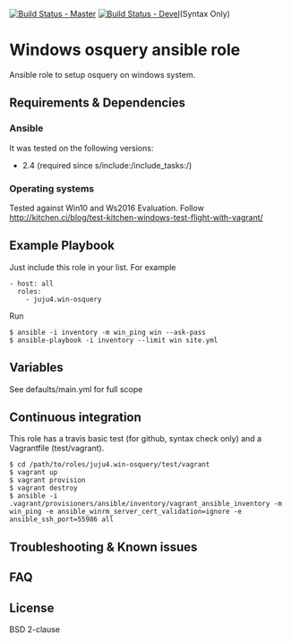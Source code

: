 [![Build Status - Master](https://travis-ci.org/juju4/ansible-win-osquery.svg?branch=master)](https://travis-ci.org/juju4/ansible-win-osquery)
[![Build Status - Devel](https://travis-ci.org/juju4/ansible-win-osquery.svg?branch=devel)](https://travis-ci.org/juju4/ansible-win-osquery/branches)(Syntax Only)
# Windows osquery ansible role

Ansible role to setup osquery on windows system.

## Requirements & Dependencies

### Ansible
It was tested on the following versions:
 * 2.4 (required since s/include:/include_tasks:/)

### Operating systems

Tested against Win10 and Ws2016 Evaluation.
Follow http://kitchen.ci/blog/test-kitchen-windows-test-flight-with-vagrant/

## Example Playbook

Just include this role in your list.
For example

```
- host: all
  roles:
    - juju4.win-osquery
```

Run
```
$ ansible -i inventory -m win_ping win --ask-pass
$ ansible-playbook -i inventory --limit win site.yml
```

## Variables

See defaults/main.yml for full scope

## Continuous integration

This role has a travis basic test (for github, syntax check only) and a Vagrantfile (test/vagrant).

```
$ cd /path/to/roles/juju4.win-osquery/test/vagrant
$ vagrant up
$ vagrant provision
$ vagrant destroy
$ ansible -i .vagrant/provisioners/ansible/inventory/vagrant_ansible_inventory -m win_ping -e ansible_winrm_server_cert_validation=ignore -e ansible_ssh_port=55986 all
```

## Troubleshooting & Known issues

## FAQ

## License

BSD 2-clause

